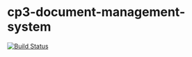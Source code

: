 # cp3-document-management-system
[![Build Status](https://travis-ci.org/andela-aolaniran/cp3-document-management-system.svg?branch=master)](https://travis-ci.org/andela-aolaniran/cp3-document-management-system)